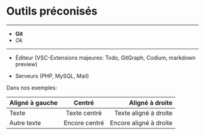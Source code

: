 # Outils préconisés

---

- **Git**
- *Ok*

--- 

- Éditeur (VSC-Extensions majeures: Todo, GitGraph, Codium, markdown preview)

- Serveurs (PHP, MySQL, Mail)

Dans nos exemples:

| Aligné à gauche |    Centré     |        Aligné à droite |
|:----------------|:-------------:|-----------------------:|
| Texte           | Texte centré  |  Texte aligné à droite |
| Autre texte     | Encore centré | Encore aligné à droite |

